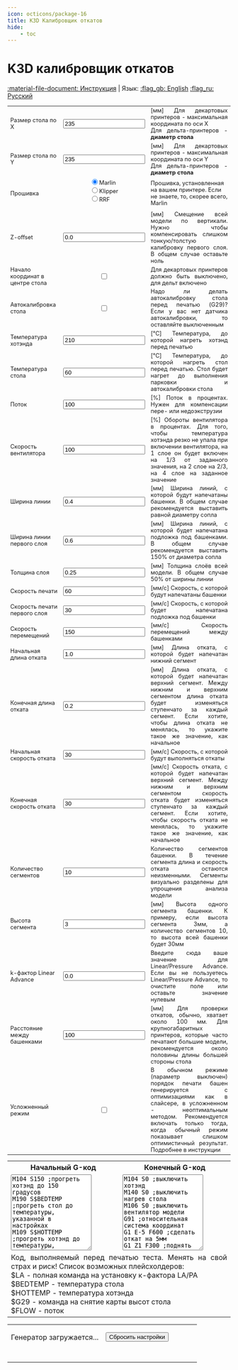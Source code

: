 ```yaml
---
icon: octicons/package-16
title: K3D Калибровщик откатов
hide:
    - toc
---
```


<h1 class="lang" id="header.title">K3D калибровщик откатов</h1>

<script src="../assets/js/lib.js"></script>
<script src="../assets/js/wasm_exec.js"></script>
<script src="../assets/js/gwaloader.js"></script>
<script src="https://cdn.jsdelivr.net/npm/streamsaver@2.0.3/StreamSaver.min.js"></script>

[:material-file-document: Инструкция](./index.md) | Язык: [:flag_gb: English](?lang=en) [:flag_ru: Русский](?lang=ru)

<table style="width: 100%; font-size: 0.8rem;">
    <tbody>
      <tr>
        <td class="lang" id="table.bed_size_x.title">Размер стола по X</td>
        <td style="text-align:center"><input class="calibratorInput" type="text" id="bedX" name="BedX" value="235"></td>
        <td class="lang" id="table.bed_size_x.description" style="text-align: justify;">[мм] Для декартовых принтеров - максимальная координата по оси X<br>Для дельта-принтеров - <b>диаметр стола</b></td>
      </tr>
      <tr>
        <td class="lang" id="table.bed_size_y.title">Размер стола по Y</td>
        <td style="text-align:center"><input class="calibratorInput" type="text" id="bedY" name="BedY" value="235"></td>
        <td class="lang" id="table.bed_size_y.description" style="text-align: justify;">[мм] Для декартовых принтеров - максимальная координата по оси Y<br>Для дельта-принтеров - <b>диаметр стола</b></td>
      </tr>
      <tr>
        <td class="lang" id="table.firmware.title">Прошивка</td>
        <td align="center">
          <form style="text-align:left; width:fit-content;">
			<input type="radio" id="firmwareMarlin" name="firmware" value="Marlin" checked><label for="firmwareMarlin">Marlin</label><br>
            <input type="radio" id="firmwareKlipper" name="firmware" value="Klipper"><label for="firmwareKlipper">Klipper</label><br>
            <input type="radio" id="firmwareRRF" name="firmware" value="RRF"><label for="firmwareRRF">RRF</label>
          </form>
        </td>
        <td class="lang" id="table.firmware.description">Прошивка, установленная на вашем принтере. Если не знаете, то, скорее всего, Marlin</td>
      </tr>
      <tr>
        <td class="lang" id="table.z_offset.title">Z-offset</td>
        <td style="text-align:center"><input class="calibratorInput" type="text" id="zOffset" name="zOffset" value="0.0"></td>
        <td class="lang" id="table.z_offset.description" style="text-align: justify;">[мм] Смещение всей модели по вертикали. Нужно чтобы компенсировать слишком тонкую/толстую калибровку первого слоя. В общем случае оставьте ноль</td>
      </tr>
      <tr>
        <td class="lang" id="table.delta.title">Начало координат в центре стола</td>
        <td style="text-align:center"><input type="checkbox" id="delta" name="delta"></td>
        <td class="lang" id="table.delta.description" style="text-align: justify;">Для декартовых принтеров должно быть выключено, для дельт включено</td>
      </tr>
      <tr>
        <td class="lang" id="table.bed_probe.title">Автокалибровка стола</td>
        <td style="text-align:center"><input type="checkbox" id="bedProbe" name="bedProbe"></td>
        <td class="lang" id="table.bed_probe.description" style="text-align: justify;">Надо ли делать автокалибровку стола перед печатью (G29)? Если у вас нет датчика автокалибровки, то оставляйте
          выключенным</td>
      </tr>
      <tr>
        <td class="lang" id="table.hotend_temp.title">Температура хотэнда</td>
        <td style="text-align:center"><input class="calibratorInput" type="text" id="hotendTemperature" name="hotendTemperature" value="210"></td>
        <td class="lang" id="table.hotend_temp.description" style="text-align: justify;">[°C] Температура, до которой нагреть хотэнд перед печатью</td>
      </tr>
      <tr>
        <td class="lang" id="table.bed_temp.title">Температура стола</td>
        <td style="text-align:center"><input class="calibratorInput" type="text" id="bedTemperature" name="bedTemperature" value="60"></td>
        <td class="lang" id="table.bed_temp.description" style="text-align: justify;">[°C] Температура, до которой нагреть стол перед печатью. Стол будет нагрет до выполнения парковки и автокалибровки стола</td>
      </tr>
	  <tr>
        <td class="lang" id="table.flow.title">Поток</td>
        <td style="text-align:center"><input class="calibratorInput" type="text" id="flow" name="flow" value="100"></td>
        <td class="lang" id="table.flow.description" style="text-align: justify;">[%] Поток в процентах. Нужен для компенсации пере- или недоэкструзии</td>
      </tr>
      <tr>
        <td class="lang" id="table.fan_speed.title">Скорость вентилятора</td>
        <td style="text-align:center"><input class="calibratorInput" type="text" id="cooling" name="cooling" value="100"></td>
        <td class="lang" id="table.fan_speed.description" style="text-align: justify;">[%] Обороты вентилятора в процентах. Для того, чтобы температура хотэнда резко не упала при включении вентилятора, на 1 слое он будет включен на 1/3 от заданного значения, на 2 слое на 2/3, на 4 слое на заданное значение</td>
      </tr>
      <tr>
        <td class="lang" id="table.line_width.title">Ширина линии</td>
        <td style="text-align:center"><input class="calibratorInput" type="text" id="lineWidth" name="lineWidth" value="0.4"></td>
        <td class="lang" id="table.line_width.description" style="text-align: justify;">[мм] Ширина линий, с которой будут напечатаны башенки. В общем случае рекомендуется выставить равной диаметру сопла</td>
      </tr>
      <tr>
        <td class="lang" id="table.first_line_width.title">Ширина линии первого слоя</td>
        <td style="text-align:center"><input class="calibratorInput" type="text" id="firstLayerLineWidth" name="firstLayerLineWidth" value="0.6"></td>
        <td class="lang" id="table.first_line_width.description" style="text-align: justify;">[мм] Ширина линий, с которой будет напечатана подложка под башенками. В общем случае рекомендуется выставить 150% от диаметра сопла</td>
      </tr>
      <tr>
        <td class="lang" id="table.layer_height.title">Толщина слоя</td>
        <td style="text-align:center"><input class="calibratorInput" type="text" id="layerHeight" name="layerHeight" value="0.25"></td>
        <td class="lang" id="table.layer_height.description" style="text-align: justify;">[мм] Толщина слоёв всей модели. В общем случае 50% от ширины линии</td>
      </tr>
      <tr>
        <td class="lang" id="table.print_speed.title">Скорость печати</td>
        <td style="text-align:center"><input class="calibratorInput" type="text" id="printSpeed" name="printSpeed" value="60"></td>
        <td class="lang" id="table.print_speed.description" style="text-align: justify;">[мм/с] Скорость, с которой будут напечатаны башенки</td>
      </tr>
      <tr>
        <td class="lang" id="table.first_print_speed.title">Скорость печати первого слоя</td>
        <td style="text-align:center"><input class="calibratorInput" type="text" id="firstLayerPrintSpeed" name="firstLayerPrintSpeed" value="30"></td>
        <td class="lang" id="table.first_print_speed.description" style="text-align: justify;">[мм/с] Скорость, с которой будет напечатана подложка под башенки</td>
      </tr>
      <tr>
        <td class="lang" id="table.travel_speed.title">Скорость перемещений</td>
        <td style="text-align:center"><input class="calibratorInput" type="text" id="travelSpeed" name="travelSpeed" value="150"></td>
        <td class="lang" id="table.travel_speed.description" style="text-align: justify;">[мм/с] Скорость перемещений между башенками</td>
      </tr>
      <tr>
        <td class="lang" id="table.init_retract_length.title">Начальная длина отката</td>
        <td style="text-align:center"><input class="calibratorInput" type="text" id="initRetractLength" name="initRetractLength" value="1.0"></td>
        <td class="lang" id="table.init_retract_length.description" style="text-align: justify;">[мм] Длина отката, с которой будет напечатан нижний сегмент</td>
      </tr>
      <tr>
        <td class="lang" id="table.end_retract_length.title">Конечная длина отката</td>
        <td style="text-align:center"><input class="calibratorInput" type="text" id="endRetractLength" name="endRetractLength" value="0.2"></td>
        <td class="lang" id="table.end_retract_length.description" style="text-align: justify;">[мм] Длина отката, с которой будет напечатан верхний сегмент. Между нижним и верхним сегментом длина отката
          будет изменяться ступенчато за каждый сегмент. Если хотите, чтобы длина отката не менялась, то укажите такое
          же значение, как начальное</td>
      </tr>
      <tr>
        <td class="lang" id="table.init_retract_speed.title">Начальная скорость отката</td>
        <td style="text-align:center"><input class="calibratorInput" type="text" id="initRetractSpeed" name="initRetractSpeed" value="30"></td>
        <td class="lang" id="table.init_retract_speed.description" style="text-align: justify;">[мм/с] Скорость, с которой будут выполняться откаты</td>
      </tr>
      <tr>
        <td class="lang" id="table.end_retract_speed.title">Конечная скорость отката</td>
        <td style="text-align:center"><input class="calibratorInput" type="text" id="endRetractSpeed" name="endRetractSpeed" value="30"></td>
        <td class="lang" id="table.end_retract_speed.description" style="text-align: justify;">[мм/с] Скорость отката, с которой будет напечатан верхний сегмент. Между нижним и верхним сегментом скорость отката будет изменяться ступенчато за каждый сегмент. Если хотите, чтобы скорость отката не менялась, то укажите такое же значение, как начальное</td>
      </tr>
      <tr>
        <td class="lang" id="table.num_segments.title">Количество сегментов</td>
        <td style="text-align:center"><input class="calibratorInput" type="text" id="numSegments" name="numSegments" value="10"></td>
        <td class="lang" id="table.num_segments.description" style="text-align: justify;">Количество сегментов башенки. В течение сегмента длина и скорость отката остаются неизменными. Сегменты визуально разделены для упрощения анализа модели</td>
      </tr>
      <tr>
        <td class="lang" id="table.segment_height.title">Высота сегмента</td>
        <td style="text-align:center"><input class="calibratorInput" type="text" id="segmentHeight" name="segmentHeight" value="3"></td>
        <td class="lang" id="table.segment_height.description" style="text-align: justify;">[мм] Высота одного сегмента башенки. К примеру, если высота сегмента 3мм, а количество сегментов 10, то
          высота всей башенки будет 30мм</td>
      </tr>
      <tr>
        <td class="lang" id="table.k_factor.title">k-фактор Linear Advance</td>
        <td style="text-align:center"><input class="calibratorInput" type="text" id="kFactor2" name="kFactor2" value="0.0"></td>
        <td class="lang" id="table.k_factor.description" style="text-align: justify;">Введите сюда ваше значение для Linear/Pressure Advance. Если вы не пользуетесь Linear/Pressure Advance, то очистите поле или оставьте значение нулевым</td>
      </tr>
      <tr>
        <td class="lang" id="table.tower_spacing.title">Расстояние между башенками</td>
        <td style="text-align:center"><input class="calibratorInput" type="text" id="towerSpacing" name="towerSpacing" value="100"></td>
        <td class="lang" id="table.tower_spacing.description" style="text-align: justify;">[мм] Для проверки откатов, обычно, хватает около 100 мм. Для крупногабаритных принтеров, которые часто
          печатают большие модели, рекомендуется около половины длины большей стороны стола</td>
      </tr>
      <tr>
        <td class="lang" id="table.hardmode.title">Усложненный режим</td>
        <td style="text-align:center"><input type="checkbox" id="hardmode" name="hardmode"></td>
        <td class="lang" id="table.hardmode.description" style="text-align: justify;">В обычном режиме (параметр выключен) порядок печати башен генерируется с оптимизациями как в слайсере, в усложненном - неоптимальным методом. Рекомендуется включать только тогда, когда обычный режим показывает слишком оптимистичный результат. Подробнее в инструкции</td>
      </tr>
	  <tr>
    </tbody>
</table>

<table class="calibrationCodeTable" style="padding-top: 0; margin-top: 0;">
    <tbody>
        <tr>
            <th class="lang" id="table.start_gcode.title" style="text-align: center;">Начальный G-код</th>
            <th class="lang" id="table.end_gcode.title" style="text-align: center;">Конечный G-код</th>
        </tr>
        <tr>
            <td width="50%"><textarea type="text" id="startGcode" name="startGcode" rows="11">
M104 S150 ;прогреть хотэнд до 150 градусов
M190 S$BEDTEMP ;прогреть стол до температуры, указанной в настройках
M109 S$HOTTEMP ;прогреть хотэнд до температуры, указанной в настройках
G28 ;припарковать все оси
$G29 ;снять карту высот стола
G90 ;абсолютная система координат
G92 E0 ;сбросить координату экструдера
M220 S100 ;Множитель скорости 100%
M221 S$FLOW ;Множитель потока взять из настроек
$LA</textarea></td>
            <td width="50%"><textarea type="text" id="endGcode" name="endGcode" rows="11">
M104 S0 ;выключить хотэнд
M140 S0 ;выключить нагрев стола
M106 S0 ;выключить вентилятор модели
G91 ;относительная система координат
G1 E-5 F600 ;сделать откат на 5мм
G1 Z1 F300 ;поднять голову на 1мм</textarea></td>
        </tr>
        <tr>
            <td class="lang" id="table.start_gcode.description" style="text-align: justify;" colspan="2">
                Код, выполняемый перед печатью теста. Менять на свой страх и риск! Список возможных плейсхолдеров:<br>
                $LA - полная команда на установку к-фактора LA/PA<br>
                $BEDTEMP - температура стола<br>
                $HOTTEMP - температура хотэнда<br>
                $G29 - команда на снятие карты высот стола<br>
                $FLOW - поток
            </td>
        </tr>
    </tbody>
</table>

<table class="caliButtonTable">
    <tbody>
        <tr>
            <td align="right" width="50%">
                <button class="caliButton" onclick="generate();" id="generateButton" style="display:none">Генерировать и скачать</button>
                <p id="generateButtonLoading"> Генератор загружается...</p>
            </td>
            <td align="left" width="50%">
                <button class="caliButton" onclick="reset();" id="resetButton">Сбросить настройки</button>
            </td>
        </tr>
        <tr>
            <td align="center" colspan="2">
                <br><div id="resultContainer"></div>
            </td>
        </tr>
    </tbody>
</table>

<script>document.body.onload = init();</script>